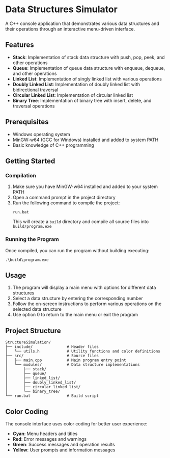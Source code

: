 # Data Structures Simulator

A C++ console application that demonstrates various data structures and their operations through an interactive menu-driven interface.

## Features

- **Stack**: Implementation of stack data structure with push, pop, peek, and other operations
- **Queue**: Implementation of queue data structure with enqueue, dequeue, and other operations
- **Linked List**: Implementation of singly linked list with various operations
- **Doubly Linked List**: Implementation of doubly linked list with bidirectional traversal
- **Circular Linked List**: Implementation of circular linked list
- **Binary Tree**: Implementation of binary tree with insert, delete, and traversal operations

## Prerequisites

- Windows operating system
- MinGW-w64 (GCC for Windows) installed and added to system PATH
- Basic knowledge of C++ programming

## Getting Started

### Compilation

1. Make sure you have MinGW-w64 installed and added to your system PATH
2. Open a command prompt in the project directory
3. Run the following command to compile the project:
   ```
   run.bat
   ```
   This will create a `build` directory and compile all source files into `build/program.exe`

### Running the Program

Once compiled, you can run the program without building executing:
```
.\build\program.exe
```

## Usage

1. The program will display a main menu with options for different data structures
2. Select a data structure by entering the corresponding number
3. Follow the on-screen instructions to perform various operations on the selected data structure
4. Use option 0 to return to the main menu or exit the program

## Project Structure

```
StructureSimulation/
├── include/               # Header files
│   └── utils.h            # Utility functions and color definitions
├── src/                   # Source files
│   ├── main.cpp           # Main program entry point
│   └── modules/           # Data structure implementations
│       ├── stack/
│       ├── queue/
│       ├── linked_list/
│       ├── doubly_linked_list/
│       ├── circular_linked_list/
│       └── binary_tree/
└── run.bat                # Build script
```

## Color Coding

The console interface uses color coding for better user experience:

- **Cyan**: Menu headers and titles
- **Red**: Error messages and warnings
- **Green**: Success messages and operation results
- **Yellow**: User prompts and information messages